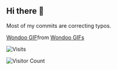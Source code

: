 ## Hi there 👋
Most of my commits are correcting typos.


<div class="tenor-gif-embed" data-postid="4625140338787184008" data-share-method="host" data-aspect-ratio="0.564257" data-width="100%"><a href="https://tenor.com/view/wondoo-gif-4625140338787184008">Wondoo GIF</a>from <a href="https://tenor.com/search/wondoo-gifs">Wondoo GIFs</a></div> <script type="text/javascript" async src="https://tenor.com/embed.js"></script>







![Visits](https://komarev.com/ghpvc/?username=mirbyte&color=22a153&style=flat&abbreviated=true&label=PROFILE+VIEWS++)
<!--blue 5757ff-->


![Visitor Count](https://hit.yhype.me/github/profile?account_id=83219244)
